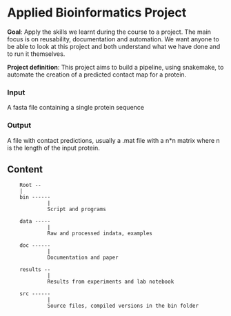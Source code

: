# Applied Bioinformatics Project

**Goal**: Apply the skills we learnt during the course to a project. The main focus is on reusability, documentation and automation. We want anyone to be able to look at this project and both understand what we have done and to run it themselves.

**Project definition**: This project aims to build a pipeline, using snakemake, to automate the creation of a predicted contact map for a protein. 

### Input ###
  A fasta file containing a single protein sequence

### Output ###
  A file with contact predictions, usually a .mat file with a n\*n matrix where n is the length of the input protein.  


## Content

        Root --
        |
        bin ------
                 |
                 Script and programs

        data -----
                 |
                 Raw and processed indata, examples

        doc ------
                 |
                 Documentation and paper

        results --
                 |
                 Results from experiments and lab notebook
                 
        src ------
                 |
                 Source files, compiled versions in the bin folder
